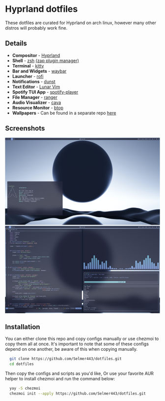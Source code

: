 
# Hyprland dotfiles

These dotfiles are curated for Hyprland on arch linux, however many other distros will probably work fine.


## Details
- **Compositor** - [Hyprland](https://hyprland.org)
- **Shell** - [zsh](https://wiki.archlinux.org/title/zsh) [(zap plugin manager)](https://www.zapzsh.org/)
- **Terminal** - [kitty](https://github.com/kovidgoyal/kitty)
- **Bar and Widgets** - [waybar](https://github.com/Alexays/Waybar/wiki/Modules)
- **Launcher** - [rofi](https://github.com/davatorium/rofi)
- **Notifications** - [dunst](https://github.com/dunst-project/dunst)
- **Text Editor** - [Lunar Vim](https://www.lunarvim.org/)
- **Spotify TUI App** - [spotify-player](https://github.com/aome510/spotify-player)
- **File Manager** - [ranger](https://github.com/ranger/ranger)
- **Audio Visualizer** - [cava](https://github.com/karlstav/cava)
- **Resource Monitor** - [btop](https://github.com/aristocratos/btop)
- **Wallpapers** - Can be found in a separate repo [here](https://github.com/selmer443/wallpapers)






## Screenshots
![alt text](./assets/screenshot-1.png)
![alt text](./assets/screenshot.png)


## Installation

You can either clone this repo and copy configs manually or use chezmoi to copy them all at once.
It's important to note that some of these configs depend on one another, be aware of this when copying
manually.

```bash
  git clone https://github.com/Selmer443/dotfiles.git
  cd dotfiles 
```
Then copy the configs and scripts as you'd like, Or use your favorite AUR helper
to install chezmoi and run the command below:

```bash
  yay -S chezmoi
  chezmoi init --apply https://github.com/Selmer443/dotfiles.git
```    
